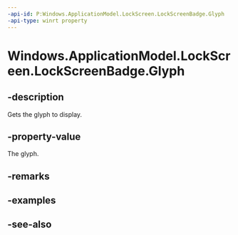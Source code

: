 ```yaml
---
-api-id: P:Windows.ApplicationModel.LockScreen.LockScreenBadge.Glyph
-api-type: winrt property
---
```


<!-- Property syntax
public Windows.Storage.Streams.IRandomAccessStream Glyph { get; }
-->

# Windows.ApplicationModel.LockScreen.LockScreenBadge.Glyph

## -description
Gets the glyph to display.

## -property-value
The glyph.

## -remarks

## -examples

## -see-also
